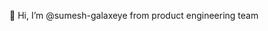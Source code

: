 👋 Hi, I’m @sumesh-galaxeye from product engineering team

<!---
sumesh-galaxeye/sumesh-galaxeye is a ✨ special ✨ repository because its `README.md` (this file) appears on your GitHub profile.
You can click the Preview link to take a look at your changes.
--->
